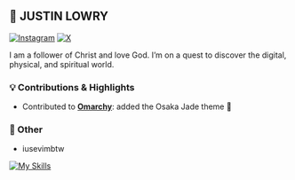 ## 👋 JUSTIN LOWRY

<a href="https://instagram.com/justintlowry" target="_blank"> <img src="https://img.shields.io/badge/instagram-white?style=flat" alt="Instagram" /></a> <a href="https://x.com/justintlowry" target="_blank"> <img src="https://img.shields.io/badge/x-black?style=flat" alt="X" /></a>

I am a follower of Christ and love God. I’m on a quest to discover the digital, physical, and spiritual world.

### 💡 Contributions & Highlights

- Contributed to [**Omarchy**](https://github.com/basecamp/omarchy): added the Osaka Jade theme 🌱
 
### 🪼 Other

- iusevimbtw

[![My Skills](https://skillicons.dev/icons?i=go,python,swift,neovim&theme=light)](https://skillicons.dev)

